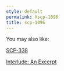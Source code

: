 ```yaml
---
style: default
permalink: Xscp-1096
title: scp-1096
---
```

You may also like:

[SCP-338](http://scp-wiki.net/scp-338)

[Interlude: An Excerpt](http://scp-wiki.net/board-meeting-transcript)
